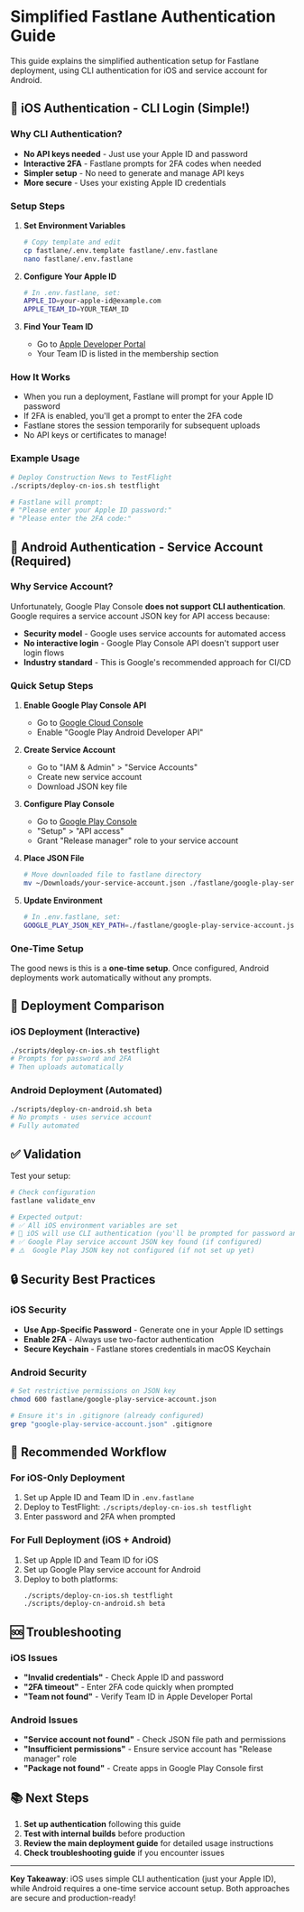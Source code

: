 # Simplified Fastlane Authentication Guide

This guide explains the simplified authentication setup for Fastlane deployment, using CLI authentication for iOS and service account for Android.

## 🍎 iOS Authentication - CLI Login (Simple!)

### Why CLI Authentication?

- **No API keys needed** - Just use your Apple ID and password
- **Interactive 2FA** - Fastlane prompts for 2FA codes when needed
- **Simpler setup** - No need to generate and manage API keys
- **More secure** - Uses your existing Apple ID credentials

### Setup Steps

1. **Set Environment Variables**

   ```bash
   # Copy template and edit
   cp fastlane/.env.template fastlane/.env.fastlane
   nano fastlane/.env.fastlane
   ```

2. **Configure Your Apple ID**

   ```bash
   # In .env.fastlane, set:
   APPLE_ID=your-apple-id@example.com
   APPLE_TEAM_ID=YOUR_TEAM_ID
   ```

3. **Find Your Team ID**
   - Go to [Apple Developer Portal](https://developer.apple.com/account/#!/membership/)
   - Your Team ID is listed in the membership section

### How It Works

- When you run a deployment, Fastlane will prompt for your Apple ID password
- If 2FA is enabled, you'll get a prompt to enter the 2FA code
- Fastlane stores the session temporarily for subsequent uploads
- No API keys or certificates to manage!

### Example Usage

```bash
# Deploy Construction News to TestFlight
./scripts/deploy-cn-ios.sh testflight

# Fastlane will prompt:
# "Please enter your Apple ID password:"
# "Please enter the 2FA code:"
```

## 🤖 Android Authentication - Service Account (Required)

### Why Service Account?

Unfortunately, Google Play Console **does not support CLI authentication**. Google requires a service account JSON key for API access because:

- **Security model** - Google uses service accounts for automated access
- **No interactive login** - Google Play Console API doesn't support user login flows
- **Industry standard** - This is Google's recommended approach for CI/CD

### Quick Setup Steps

1. **Enable Google Play Console API**

   - Go to [Google Cloud Console](https://console.cloud.google.com/)
   - Enable "Google Play Android Developer API"

2. **Create Service Account**

   - Go to "IAM & Admin" > "Service Accounts"
   - Create new service account
   - Download JSON key file

3. **Configure Play Console**

   - Go to [Google Play Console](https://play.google.com/console/)
   - "Setup" > "API access"
   - Grant "Release manager" role to your service account

4. **Place JSON File**

   ```bash
   # Move downloaded file to fastlane directory
   mv ~/Downloads/your-service-account.json ./fastlane/google-play-service-account.json
   ```

5. **Update Environment**
   ```bash
   # In .env.fastlane, set:
   GOOGLE_PLAY_JSON_KEY_PATH=./fastlane/google-play-service-account.json
   ```

### One-Time Setup

The good news is this is a **one-time setup**. Once configured, Android deployments work automatically without any prompts.

## 🚀 Deployment Comparison

### iOS Deployment (Interactive)

```bash
./scripts/deploy-cn-ios.sh testflight
# Prompts for password and 2FA
# Then uploads automatically
```

### Android Deployment (Automated)

```bash
./scripts/deploy-cn-android.sh beta
# No prompts - uses service account
# Fully automated
```

## ✅ Validation

Test your setup:

```bash
# Check configuration
fastlane validate_env

# Expected output:
# ✅ All iOS environment variables are set
# 📱 iOS will use CLI authentication (you'll be prompted for password and 2FA)
# ✅ Google Play service account JSON key found (if configured)
# ⚠️  Google Play JSON key not configured (if not set up yet)
```

## 🔒 Security Best Practices

### iOS Security

- **Use App-Specific Password** - Generate one in your Apple ID settings
- **Enable 2FA** - Always use two-factor authentication
- **Secure Keychain** - Fastlane stores credentials in macOS Keychain

### Android Security

```bash
# Set restrictive permissions on JSON key
chmod 600 fastlane/google-play-service-account.json

# Ensure it's in .gitignore (already configured)
grep "google-play-service-account.json" .gitignore
```

## 🎯 Recommended Workflow

### For iOS-Only Deployment

1. Set up Apple ID and Team ID in `.env.fastlane`
2. Deploy to TestFlight: `./scripts/deploy-cn-ios.sh testflight`
3. Enter password and 2FA when prompted

### For Full Deployment (iOS + Android)

1. Set up Apple ID and Team ID for iOS
2. Set up Google Play service account for Android
3. Deploy to both platforms:
   ```bash
   ./scripts/deploy-cn-ios.sh testflight
   ./scripts/deploy-cn-android.sh beta
   ```

## 🆘 Troubleshooting

### iOS Issues

- **"Invalid credentials"** - Check Apple ID and password
- **"2FA timeout"** - Enter 2FA code quickly when prompted
- **"Team not found"** - Verify Team ID in Apple Developer Portal

### Android Issues

- **"Service account not found"** - Check JSON file path and permissions
- **"Insufficient permissions"** - Ensure service account has "Release manager" role
- **"Package not found"** - Create apps in Google Play Console first

## 📚 Next Steps

1. **Set up authentication** following this guide
2. **Test with internal builds** before production
3. **Review the main deployment guide** for detailed usage instructions
4. **Check troubleshooting guide** if you encounter issues

---

**Key Takeaway**: iOS uses simple CLI authentication (just your Apple ID), while Android requires a one-time service account setup. Both approaches are secure and production-ready!
